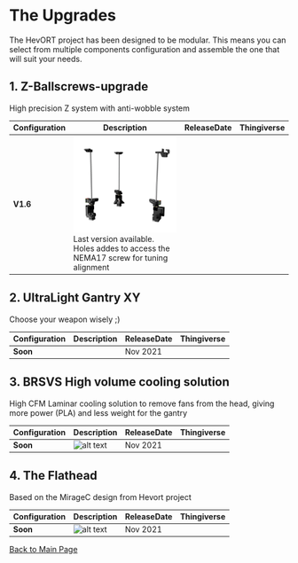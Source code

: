# The Upgrades

The HevORT project has been designed to be modular. This means you can select from multiple components configuration and assemble the one that will suit your needs.  

## 1. Z-Ballscrews-upgrade
High precision Z system with anti-wobble system 

Configuration|Description|ReleaseDate|Thingiverse
-------------|-----------|-----------|-----------
**V1.6**|![alt text](/image/Complete.png) <br> Last version available. Holes addes to access the NEMA17 screw for tuning alignment


## 2. UltraLight Gantry XY
Choose your weapon wisely ;)

Configuration|Description|ReleaseDate|Thingiverse
-------------|-----------|-----------|-----------
**Soon**||Nov 2021|



## 3. BRSVS High volume cooling solution
High CFM Laminar cooling solution to remove fans from the head, giving more power (PLA) and less weight for the gantry

Configuration|Description|ReleaseDate|Thingiverse
-------------|-----------|-----------|-----------
**Soon**|![alt text](/images/HemeraThumb.png) <br> |Nov 2021|

## 4. The Flathead
Based on the MirageC design from Hevort project

Configuration|Description|ReleaseDate|Thingiverse
-------------|-----------|-----------|-----------
**Soon**|![alt text](/images/HemeraThumb.png) <br>|Nov 2021|




[Back to Main Page](/README.md)
